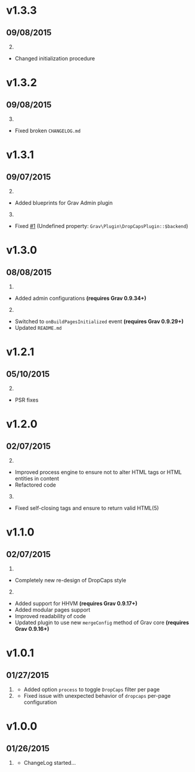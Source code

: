 # v1.3.3
## 09/08/2015

2. [](#improved)
  * Changed initialization procedure

# v1.3.2
## 09/08/2015

3. [](#bugfix)
  * Fixed broken `CHANGELOG.md`

# v1.3.1
## 09/07/2015

2. [](#improved)
  * Added blueprints for Grav Admin plugin
3. [](#bugfix)
  * Fixed [#1](https://github.com/Sommerregen/grav-plugin-dropcaps/issues/1) (Undefined property: `Grav\Plugin\DropCapsPlugin::$backend`)

# v1.3.0
## 08/08/2015

1. [](#new)
  * Added admin configurations **(requires Grav 0.9.34+)**
2. [](#improved)
  * Switched to `onBuildPagesInitialized` event **(requires Grav 0.9.29+)**
  * Updated `README.md`

# v1.2.1
## 05/10/2015

2. [](#improved)
  * PSR fixes

# v1.2.0
## 02/07/2015

2. [](#improved)
  * Improved process engine to ensure not to alter HTML tags or HTML entities in content
  * Refactored code
3. [](#bugfix)
  * Fixed self-closing tags and ensure to return valid HTML(5)

# v1.1.0
## 02/07/2015

1. [](#new)
  * Completely new re-design of DropCaps style
2. [](#improved)
  * Added support for HHVM **(requires Grav 0.9.17+)**
  * Added modular pages support
  * Improved readability of code
  * Updated plugin to use new `mergeConfig` method of Grav core **(requires Grav 0.9.16+)**

# v1.0.1
## 01/27/2015

1. [](#new)
	* Added option `process` to toggle `DropCaps` filter per page
2. [](#bugfix)
	* Fixed issue with unexpected behavior of `dropcaps` per-page configuration

# v1.0.0
## 01/26/2015

1. [](#new)
    * ChangeLog started...
